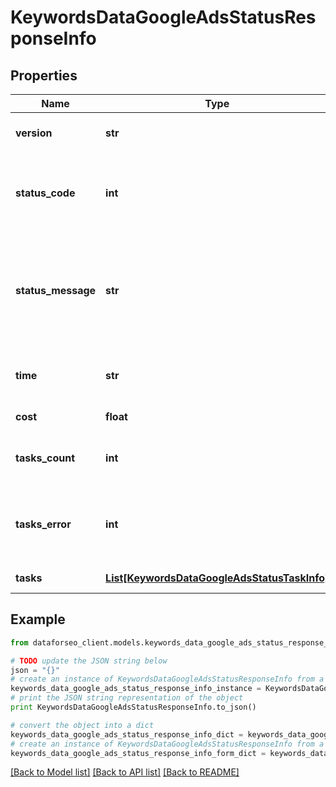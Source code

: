 # KeywordsDataGoogleAdsStatusResponseInfo


## Properties

Name | Type | Description | Notes
------------ | ------------- | ------------- | -------------
**version** | **str** | the current version of the API | [optional] 
**status_code** | **int** | general status code you can find the full list of the response codes here | [optional] 
**status_message** | **str** | general informational message you can find the full list of general informational messages here | [optional] 
**time** | **str** | total execution time, seconds | [optional] 
**cost** | **float** | total tasks cost, USD | [optional] 
**tasks_count** | **int** | the number of tasks in the tasks array | [optional] 
**tasks_error** | **int** | the number of tasks in the tasks array returned with an error | [optional] 
**tasks** | [**List[KeywordsDataGoogleAdsStatusTaskInfo]**](KeywordsDataGoogleAdsStatusTaskInfo.md) | array of tasks | [optional] 

## Example

```python
from dataforseo_client.models.keywords_data_google_ads_status_response_info import KeywordsDataGoogleAdsStatusResponseInfo

# TODO update the JSON string below
json = "{}"
# create an instance of KeywordsDataGoogleAdsStatusResponseInfo from a JSON string
keywords_data_google_ads_status_response_info_instance = KeywordsDataGoogleAdsStatusResponseInfo.from_json(json)
# print the JSON string representation of the object
print KeywordsDataGoogleAdsStatusResponseInfo.to_json()

# convert the object into a dict
keywords_data_google_ads_status_response_info_dict = keywords_data_google_ads_status_response_info_instance.to_dict()
# create an instance of KeywordsDataGoogleAdsStatusResponseInfo from a dict
keywords_data_google_ads_status_response_info_form_dict = keywords_data_google_ads_status_response_info.from_dict(keywords_data_google_ads_status_response_info_dict)
```
[[Back to Model list]](../README.md#documentation-for-models) [[Back to API list]](../README.md#documentation-for-api-endpoints) [[Back to README]](../README.md)


